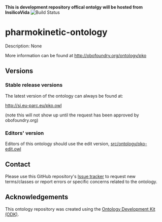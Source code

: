 

**This is development repository offical ontolgy will be hosted from InsilicoVida**
![Build Status](https://github.com/Crispae/pkonto/workflows/CI/badge.svg)
# pharmokinetic-ontology

Description: None

More information can be found at http://obofoundry.org/ontology/pko

## Versions

### Stable release versions

The latest version of the ontology can always be found at:

http://si.eu-parc.eu/pko.owl

(note this will not show up until the request has been approved by obofoundry.org)

### Editors' version

Editors of this ontology should use the edit version, [src/ontology/pko-edit.owl](src/ontology/pko-edit.owl)

## Contact

Please use this GitHub repository's [Issue tracker](https://github.com/Crispae/pkonto/issues) to request new terms/classes or report errors or specific concerns related to the ontology.

## Acknowledgements

This ontology repository was created using the [Ontology Development Kit (ODK)](https://github.com/INCATools/ontology-development-kit).
